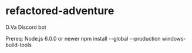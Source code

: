 # refactored-adventure

D.Va Discord bot

Prereq:
Node.js 6.0.0 or newer
npm install --global --production windows-build-tools
